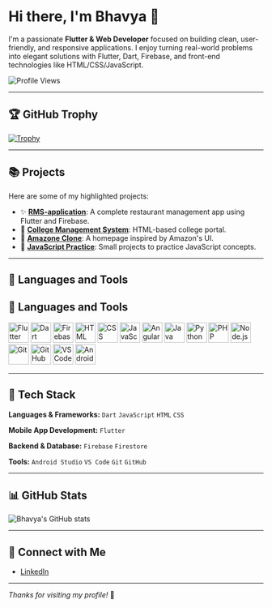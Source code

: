 # Hi there, I'm Bhavya 👋

I'm a passionate **Flutter & Web Developer** focused on building clean, user-friendly, and responsive applications. I enjoy turning real-world problems into elegant solutions with Flutter, Dart, Firebase, and front-end technologies like HTML/CSS/JavaScript.

![Profile Views](https://komarev.com/ghpvc/?username=Bhavya2065\&label=Profile%20views\&color=blue\&style=flat)

---

## 🏆 GitHub Trophy

[![Trophy](https://github-profile-trophy.vercel.app/?username=Bhavya2065\&theme=gruvbox\&row=1\&no-frame=true)](https://github.com/ryo-ma/github-profile-trophy)

---

## 📚 Projects

Here are some of my highlighted projects:

* ✨ [**RMS-application**](https://github.com/Bhavya2065/RMS-application): A complete restaurant management app using Flutter and Firebase.
* 📖 [**College Management System**](https://github.com/Bhavya2065/College_management_system): HTML-based college portal.
* 💼 [**Amazone Clone**](https://github.com/Bhavya2065/Amazone_clone): A homepage inspired by Amazon's UI.
* 📓 [**JavaScript Practice**](https://github.com/Bhavya2065/java-script): Small projects to practice JavaScript concepts.

---

## 🧰 Languages and Tools

## 🧰 Languages and Tools

<p align="left">
  <!-- Core -->
  <img src="https://cdn.jsdelivr.net/gh/devicons/devicon/icons/flutter/flutter-original.svg" alt="Flutter" width="40" height="40"/>
  <img src="https://cdn.jsdelivr.net/gh/devicons/devicon/icons/dart/dart-original.svg" alt="Dart" width="40" height="40"/>
  <img src="https://cdn.jsdelivr.net/gh/devicons/devicon/icons/firebase/firebase-plain.svg" alt="Firebase" width="40" height="40"/>
  
  <!-- Web -->
  <img src="https://cdn.jsdelivr.net/gh/devicons/devicon/icons/html5/html5-original.svg" alt="HTML" width="40" height="40"/>
  <img src="https://cdn.jsdelivr.net/gh/devicons/devicon/icons/css3/css3-original.svg" alt="CSS" width="40" height="40"/>
  <img src="https://cdn.jsdelivr.net/gh/devicons/devicon/icons/javascript/javascript-original.svg" alt="JavaScript" width="40" height="40"/>
  <img src="https://cdn.jsdelivr.net/gh/devicons/devicon/icons/angularjs/angularjs-original.svg" alt="Angular" width="40" height="40"/>

  <!-- Programming -->
  <img src="https://cdn.jsdelivr.net/gh/devicons/devicon/icons/java/java-original.svg" alt="Java" width="40" height="40"/>
  <img src="https://cdn.jsdelivr.net/gh/devicons/devicon/icons/python/python-original.svg" alt="Python" width="40" height="40"/>
  <img src="https://cdn.jsdelivr.net/gh/devicons/devicon/icons/php/php-original.svg" alt="PHP" width="40" height="40"/>
  <img src="https://cdn.jsdelivr.net/gh/devicons/devicon/icons/nodejs/nodejs-original.svg" alt="Node.js" width="40" height="40"/>

  <!-- Tools -->
  <img src="https://cdn.jsdelivr.net/gh/devicons/devicon/icons/git/git-original.svg" alt="Git" width="40" height="40"/>
  <img src="https://cdn.jsdelivr.net/gh/devicons/devicon/icons/github/github-original.svg" alt="GitHub" width="40" height="40"/>
  <img src="https://cdn.jsdelivr.net/gh/devicons/devicon/icons/vscode/vscode-original.svg" alt="VS Code" width="40" height="40"/>
  <img src="https://cdn.jsdelivr.net/gh/devicons/devicon/icons/androidstudio/androidstudio-original.svg" alt="Android Studio" width="40" height="40"/>
</p>

---

## 🔧 Tech Stack

**Languages & Frameworks:**
`Dart` `JavaScript` `HTML` `CSS`

**Mobile App Development:**
`Flutter`

**Backend & Database:**
`Firebase` `Firestore`

**Tools:**
`Android Studio` `VS Code` `Git` `GitHub`

---

## 📊 GitHub Stats

![Bhavya's GitHub stats](https://github-readme-stats.vercel.app/api?username=Bhavya2065\&show_icons=true\&theme=radical)

---

## 📢 Connect with Me

* [LinkedIn](https://www.linkedin.com/in/bhavya-dani-3097a7364)

---

*Thanks for visiting my profile!* 🚀
